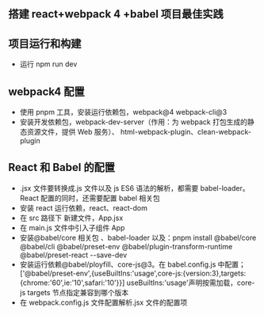 ## 搭建 react+webpack 4 +babel 项目最佳实践

## 项目运行和构建

-   运行 npm run dev

## webpack4 配置

-   使用 pnpm 工具，安装运行依赖包，webpack@4 webpack-cli@3
-   安装开发依赖包，webpack-dev-server（作用：为 webpack 打包生成的静态资源文件，提供 Web 服务）、 html-webpack-plugin、clean-webpack-plugin

## React 和 Babel 的配置

-   .jsx 文件要转换成.js 文件以及 js ES6 语法的解析，都需要 babel-loader。React 配置的同时，还需要配置 babel 相关包
-   安装 react 运行依赖，react、react-dom
-   在 src 路径下 新建文件，App.jsx
-   在 main.js 文件中引入子组件 App
-   安装@babel/core 相关包 、babel-loader 以及：pnpm install @babel/core @babel/cli @babel/preset-env @babel/plugin-transform-runtime @babel/preset-react --save-dev
-   安装运行依赖@babel/ployfill、core-js@3。在 babel.config.js 中配置；['@babel/preset-env',{useBuiltIns:'usage',core-js:{version:3},targets:{chrome:'60',ie:'10',safari:'10'}}] useBuiltIns:'usage'声明按需加载，core-js targets 节点指定兼容到哪个版本
-   在 webpack.config.js 文件配置解析.jsx 文件的配置项
